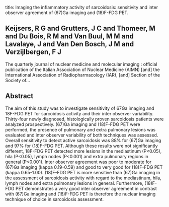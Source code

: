 title: Imaging the inflammatory activity of sarcoidosis: sensitivity and inter observer agreement of (67)Ga imaging and (18)F-FDG PET.

## Keijsers, R G and Grutters, J C and Thomeer, M and Du Bois, R M and Van Buul, M M and Lavalaye, J and Van Den Bosch, J M and Verzijlbergen, F J
The quarterly journal of nuclear medicine and molecular imaging : official publication of the Italian Association of Nuclear Medicine (AIMN) [and] the International Association of Radiopharmacology (IAR), [and] Section of the Society of...


## Abstract
The aim of this study was to investigate sensitivity of 67Ga imaging and 18F-FDG PET for sarcoidosis activity and their inter observer variability. Thirty-four newly diagnosed, histologically proven sarcoidosis patients were analyzed prospectively. (67)Ga imaging and (18)F-FDG PET were performed, the presence of pulmonary and extra pulmonary lesions was evaluated and inter observer variability of both techniques was assessed. Overall sensitivity to detect active sarcoidosis was 88% for (67)Ga imaging and 97% for (18)F-FDG PET. Although these results were not significantly different, 18F-FDG PET detected more lesions in the mediastinum (P<0.05), hila (P<0.05), lymph nodes (P<0.001) and extra pulmonary regions in general (P<0.001). Inter observer agreement was poor to moderate for (67)Ga imaging (kappa 0.19-0.59) and good to very good for (18)F-FDG PET (kappa 0.65-1.00). (18)F-FDG PET is more sensitive than (67)Ga imaging in the assessment of sarcoidosis activity with regard to the mediastinum, hila, lymph nodes and extra pulmonary lesions in general. Furthermore, (18)F-FDG PET demonstrates a very good inter observer agreement in contrast with (67)Ga imaging and (18)F-FDG PET is therefore the nuclear imaging technique of choice in sarcoidosis assessment.

